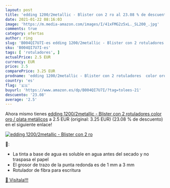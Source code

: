 ```yaml
---
layout: post
title: 'edding 1200/2metallic - Blister con 2 ro al 23.08 % de descuento'
date: 2021-01-22 08:16:03
image: 'https://m.media-amazon.com/images/I/41xFMG2z5xL._SL200_.jpg'
comments: true
category: ofertas
author: ring
slug: 'B004QI7U7I-es edding 1200/2metallic - Blister con 2 rotuladores color...'
sku: 'B004QI7U7I-es'
tags: [ 'rotuladores', ]
actualPrice: 2.5 EUR
currency: EUR
price: 2.5
comparePrice: 3.25 EUR
prodname: 'edding 1200/2metallic - Blister con 2 rotuladores  color oro / plata metálicos'
country: 'es'
flag: '🇪🇸'
buyurl: 'https://www.amazon.es/dp/B004QI7U7I/?tag=tolees-21'
descuento: '23.08'
average: '2.5'
---
```


Ahora mismo tienes [edding 1200/2metallic - Blister con 2 rotuladores  color oro / plata metálicos](https://www.amazon.es/dp/B004QI7U7I/?tag=tolees-21) a 2.5 EUR (original: 3.25 EUR) (23.08 %  de descuento) en el siguiente enlace!

[![edding 1200/2metallic - Blister con 2 ro](https://m.media-amazon.com/images/I/41xFMG2z5xL._SL200_.jpg)](https://www.amazon.es/dp/B004QI7U7I/?tag=tolees-21)

🔎:

- La tinta a base de agua es soluble en agua antes del secado y no traspasa el papel
- El grosor de trazo de la punta redonda es de 1 mm a 3 mm
- Rotulador de fibra para escritura

[🛒 Visítala!!!](https://www.amazon.es/dp/B004QI7U7I/?tag=tolees-21)
